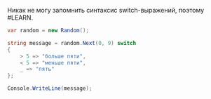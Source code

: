  Никак не могу запомнить синтаксис switch-выражений, поэтому #LEARN.
 
```cs
var random = new Random();

string message = random.Next(0, 9) switch
{
    > 5 => "больше пяти",
    < 5 => "меньше пяти",
    _ => "пять"
};

Console.WriteLine(message);
```